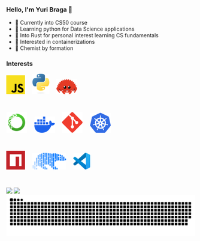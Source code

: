 ### Hello, I'm Yuri Braga 👋

- 🌱 Currently into CS50 course
- 🐍 Learning python for Data Science applications
- 🦀 Into Rust for personal interest learning CS fundamentals
- 🐳 Interested in containerizations
- 🧪 Chemist by formation


### Interests

<a href="https://www.javascript.com/" title="JavaScript"><img src="assets/javascript.svg" alt="JavaScript" width="50"/></a> &nbsp; &nbsp;
<a href="https://www.python.org/" title="Python"><img src="assets/python.svg" alt="python snakes" width="45"/></a> &nbsp; &nbsp;
<a href="https://www.rust-lang.org/" title="Ferris"><img src="assets/cuddlyferris.svg" alt="Ferris" width="55"/></a>

&nbsp;

<a href="https://www.anaconda.com/" title="conda"><img src="assets/anaconda.svg" alt="anaconda" width="55"/></a> &nbsp; &nbsp;
<a href="https://www.docker.com/" title="docker"><img src="assets/docker.svg" alt="docker" width="55"/></a> &nbsp; &nbsp;
<a href="https://git-scm.com/" title="git"><img src="assets/git.svg" alt="git" width="55"/></a> &nbsp; &nbsp;
<a href="https://kubernetes.io/" title="K8s"><img src="assets/K8s.svg" alt="Kubernetes" width="55"/></a>

&nbsp;

<a href="https://www.npmjs.com/" title="npm"><img src="assets/npm.svg" alt="npm" width="50"/></a> &nbsp; &nbsp;
<a href="https://pola.rs/" title="Polars"><img src="assets/polars.svg" alt="Polars" width="90"/></a> &nbsp; &nbsp;
<a href="https://code.visualstudio.com/" title="VSCode"><img src="assets/vscode.svg" alt="VSCode" width="45"/></a>

&nbsp;

<!-- Status -->
<picture align="center">
  <source
    srcset="https://github-readme-stats.vercel.app/api?username=bragasgambit&show_icons=true&theme=dark"
    media="(prefers-color-scheme: dark), (prefers-color-scheme: no-preference)"/>
  <source
    srcset="https://github-readme-stats.vercel.app/api?username=bragasgambit&show_icons=true"
    media="(prefers-color-scheme: light)"/>
  <img height="180em" src="https://github-readme-stats.vercel.app/api?username=bragasgambit&show_icons=true&include_all_commits=true&count_private=true"/>
</picture>
<picture align="center">
  <source
    srcset="https://github-readme-stats.vercel.app/api/top-langs/?username=bragasgambit&show_icons=true&theme=dark&layout=compact"
    media="(prefers-color-scheme: dark), (prefers-color-scheme: no-preference)"/>
  <source
    srcset="https://github-readme-stats.vercel.app/api/top-langs/?username=bragasgambit&show_icons=true&layout=compact"
    media="(prefers-color-scheme: light)"/>
  <img height="180em" src="https://github-readme-stats.vercel.app/api/top-langs/?username=bragasgambit&show_icons=true&layout=compact"/>
</picture>

<!-- Snake grid -->
<picture align="center">
  <source
    media="(prefers-color-scheme: dark)" srcset="https://raw.githubusercontent.com/platane/platane/output/github-contribution-grid-snake-dark.svg"/>
  <source
    media="(prefers-color-scheme: light)" srcset="https://raw.githubusercontent.com/platane/platane/output/github-contribution-grid-snake.svg"/>
  <img alt="github-snake" src="https://raw.githubusercontent.com/platane/platane/output/github-contribution-grid-snake.svg"/>
</picture>
